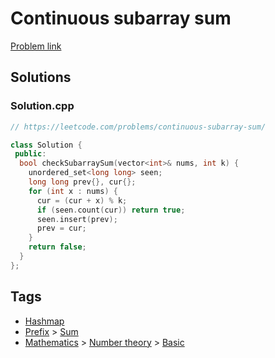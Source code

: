 # Continuous subarray sum

[Problem link](https://leetcode.com/problems/continuous-subarray-sum/)

## Solutions


### Solution.cpp
```cpp
// https://leetcode.com/problems/continuous-subarray-sum/

class Solution {
 public:
  bool checkSubarraySum(vector<int>& nums, int k) {
    unordered_set<long long> seen;
    long long prev{}, cur{};
    for (int x : nums) {
      cur = (cur + x) % k;
      if (seen.count(cur)) return true;
      seen.insert(prev);
      prev = cur;
    }
    return false;
  }
};
```
## Tags

* [Hashmap](/Collections/hashmap.md#hashmap)
* [Prefix](/Collections/prefix.md#prefix) > [Sum](/Collections/prefix.md#sum)
* [Mathematics](/Collections/mathematics.md#mathematics) > [Number theory](/Collections/mathematics.md#number-theory) > [Basic](/Collections/mathematics.md#basic)
